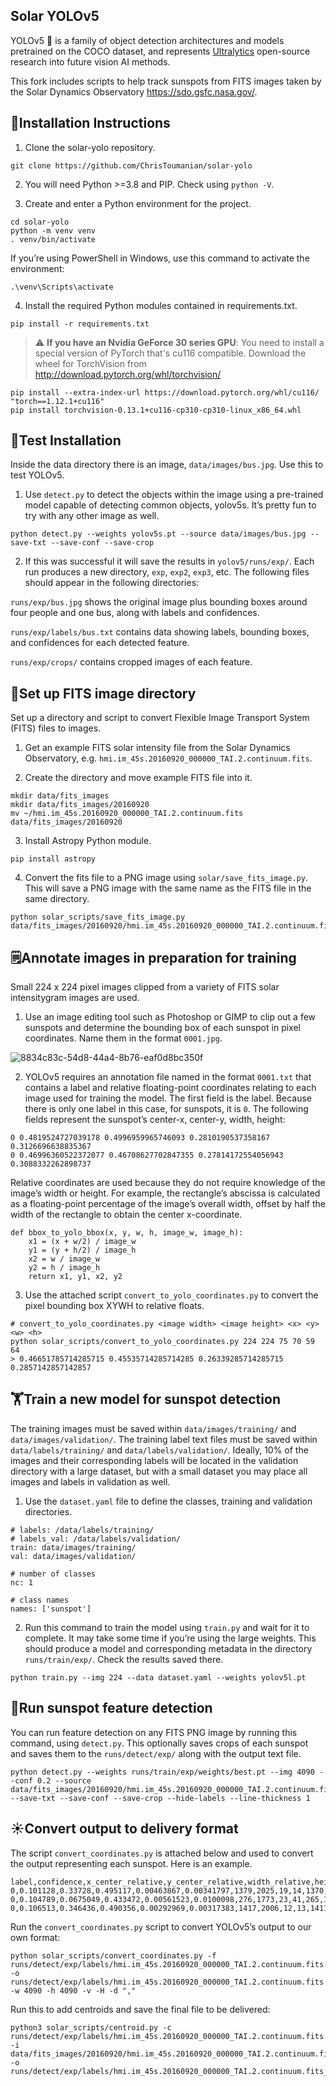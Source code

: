 ## Solar YOLOv5

YOLOv5 🚀 is a family of object detection architectures and models pretrained on the COCO dataset, and represents <a href="https://ultralytics.com/yolov5">Ultralytics</a>
open-source research into future vision AI methods.

This fork includes scripts to help track sunspots from FITS images taken by the Solar Dynamics Observatory https://sdo.gsfc.nasa.gov/.

## 📘Installation Instructions
1. Clone the solar-yolo repository.

```
git clone https://github.com/ChrisToumanian/solar-yolo
```

2. You will need Python >=3.8 and PIP. Check using `python -V`.

3. Create and enter a Python environment for the project.

```
cd solar-yolo
python -m venv venv
. venv/bin/activate
```

If you’re using PowerShell in Windows, use this command to activate the environment:

```
.\venv\Scripts\activate
```

4. Install the required Python modules contained in requirements.txt.

```
pip install -r requirements.txt
```

> :warning: **If you have an Nvidia GeForce 30 series GPU**: You need to install a special version of PyTorch that's cu116 compatible. Download the wheel for TorchVision from http://download.pytorch.org/whl/torchvision/

```
pip install --extra-index-url https://download.pytorch.org/whl/cu116/ "torch==1.12.1+cu116"
pip install torchvision-0.13.1+cu116-cp310-cp310-linux_x86_64.whl
```

## 🧪Test Installation
Inside the data directory there is an image, `data/images/bus.jpg`. Use this to test YOLOv5.

1. Use `detect.py` to detect the objects within the image using a pre-trained model capable of detecting common objects, yolov5s. It’s pretty fun to try with any other image as well.

```
python detect.py --weights yolov5s.pt --source data/images/bus.jpg --save-txt --save-conf --save-crop
```

2. If this was successful it will save the results in `yolov5/runs/exp/`. Each run produces a new directory, `exp`, `exp2`, `exp3`, etc. The following files should appear in the following directories:

`runs/exp/bus.jpg` shows the original image plus bounding boxes around four people and one bus, along with labels and confidences.

`runs/exp/labels/bus.txt` contains data showing labels, bounding boxes, and confidences for each detected feature.

`runs/exp/crops/` contains cropped images of each feature.

## 🌠Set up FITS image directory

Set up a directory and script to convert Flexible Image Transport System (FITS) files to images.

1. Get an example FITS solar intensity file from the Solar Dynamics Observatory, e.g. `hmi.im_45s.20160920_000000_TAI.2.continuum.fits`.

2. Create the directory and move example FITS file into it.

```
mkdir data/fits_images
mkdir data/fits_images/20160920
mv ~/hmi.im_45s.20160920_000000_TAI.2.continuum.fits data/fits_images/20160920
```

3. Install Astropy Python module.

```
pip install astropy
```

4. Convert the fits file to a PNG image using `solar/save_fits_image.py`. This will save a PNG image with the same name as the FITS file in the same directory.

```
python solar_scripts/save_fits_image.py data/fits_images/20160920/hmi.im_45s.20160920_000000_TAI.2.continuum.fits
```

## 🗒️Annotate images in preparation for training

Small 224 x 224 pixel images clipped from a variety of FITS solar intensitygram images are used.

1. Use an image editing tool such as Photoshop or GIMP to clip out a few sunspots and determine the bounding box of each sunspot in pixel coordinates. Name them in the format `0001.jpg`.

![8834c83c-54d8-44a4-8b76-eaf0d8bc350f](https://user-images.githubusercontent.com/4646154/191718553-0f927540-8257-4b9d-8c73-5fd5b37be277.jpg)

2. YOLOv5 requires an annotation file named in the format `0001.txt` that contains a label and relative floating-point coordinates relating to each image used for training the model. The first field is the label. Because there  is only one label in this case, for sunspots, it is `0`. The following fields represent the sunspot’s center-x, center-y, width, height:

```
0 0.4819524727039178 0.4996959965746093 0.2810190537358167 0.3126696638835367
0 0.46996360522372077 0.46708627702847355 0.27814172554056943 0.3088332262898737
```

Relative coordinates are used because they do not require knowledge of the image’s width or height. For example, the rectangle’s abscissa is calculated as a floating-point percentage of the image’s overall width, offset by half the width of the rectangle to obtain the center x-coordinate.

```
def bbox_to_yolo_bbox(x, y, w, h, image_w, image_h):
    x1 = (x + w/2) / image_w
    y1 = (y + h/2) / image_h
    x2 = w / image_w
    y2 = h / image_h
    return x1, y1, x2, y2
```

3. Use the attached script `convert_to_yolo_coordinates.py` to convert the pixel bounding box XYWH to relative floats.

```
# convert_to_yolo_coordinates.py <image width> <image height> <x> <y> <w> <h>
python solar_scripts/convert_to_yolo_coordinates.py 224 224 75 70 59 64
> 0.46651785714285715 0.45535714285714285 0.26339285714285715 0.2857142857142857
```

## 🏋️Train a new model for sunspot detection

The training images must be saved within `data/images/training/` and `data/images/validation/`. The training label text files must be saved within `data/labels/training/` and `data/labels/validation/`. Ideally, 10% of the images and their corresponding labels will be located in the validation directory with a large dataset, but with a small dataset you may place all images and labels in validation as well.

1. Use the `dataset.yaml` file to define the classes, training and validation directories.

```
# labels: /data/labels/training/
# labels_val: /data/labels/validation/
train: data/images/training/
val: data/images/validation/

# number of classes
nc: 1

# class names
names: ['sunspot']
```

2. Run this command to train the model using `train.py` and wait for it to complete. It may take some time if you’re using the large weights. This should produce a model and corresponding metadata in the directory `runs/train/exp/`. Check the results saved there.

```
python train.py --img 224 --data dataset.yaml --weights yolov5l.pt
```

## 🔭Run sunspot feature detection

You can run feature detection on any FITS PNG image by running this command, using `detect.py`. This optionally saves crops of each sunspot and saves them to the `runs/detect/exp/` along with the output text file.

```
python detect.py --weights runs/train/exp/weights/best.pt --img 4090 --conf 0.2 --source data/fits_images/20160920/hmi.im_45s.20160920_000000_TAI.2.continuum.fits.png --save-txt --save-conf --save-crop --hide-labels --line-thickness 1
```

## ☀️Convert output to delivery format

The script `convert_coordinates.py` is attached below and used to convert the output representing each sunspot. Here is an example.

```
label,confidence,x_center_relative,y_center_relative,width_relative,height_relative,x_center,y_center,width,height,x_1,y_1,x_2,y_2
0,0.101128,0.33728,0.495117,0.00463867,0.00341797,1379,2025,19,14,1370,2018,1388,2032
0,0.104789,0.0675049,0.433472,0.00561523,0.0100098,276,1773,23,41,265,1753,287,1793
0,0.106513,0.346436,0.490356,0.00292969,0.00317383,1417,2006,12,13,1411,2000,1423,2012
```

Run the `convert_coordinates.py` script to convert YOLOv5’s output to our own format:

```
python solar_scripts/convert_coordinates.py -f runs/detect/exp/labels/hmi.im_45s.20160920_000000_TAI.2.continuum.fits.txt -o runs/detect/exp/labels/hmi.im_45s.20160920_000000_TAI.2.continuum.fits.csv -w 4090 -h 4090 -v -H -d ","
```

Run this to add centroids and save the final file to be delivered:

```
python3 solar_scripts/centroid.py -c runs/detect/exp/labels/hmi.im_45s.20160920_000000_TAI.2.continuum.fits.csv -i data/fits_images/20160920/hmi.im_45s.20160920_000000_TAI.2.continuum.fits.png -o runs/detect/exp/labels/hmi.im_45s.20160920_000000_TAI.2.continuum.fits_centroids.csv
```
